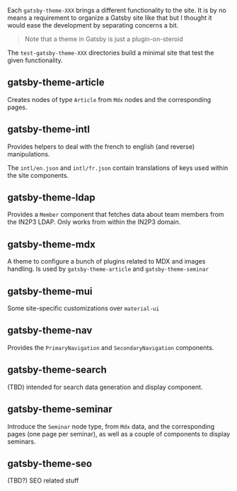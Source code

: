
Each `gatsby-theme-XXX` brings a different functionality to the site. It is by no means a requirement to organize a Gatsby site like that but I thought it would ease the development by separating concerns a bit.

> Note that a theme in Gatsby is just a plugin-on-steroid

The `test-gatsby-theme-XXX` directories build a minimal site that test the given functionality.

## gatsby-theme-article

Creates nodes of type `Article` from `Mdx` nodes and the corresponding pages.

## gatsby-theme-intl

Provides helpers to deal with the french to english (and reverse) manipulations.

The `intl/en.json` and `intl/fr.json` contain translations of keys used within the site components.

## gatsby-theme-ldap

Provides a `Member` component that fetches data about team members from the IN2P3 LDAP. Only works from within the IN2P3 domain.

## gatsby-theme-mdx

A theme to configure a bunch of plugins related to MDX and images handling. Is used by `gatsby-theme-article` and `gatsby-theme-seminar`

## gatsby-theme-mui

Some site-specific customizations over `material-ui` 

## gatsby-theme-nav

Provides the `PrimaryNavigation` and `SecondaryNavigation` components.

## gatsby-theme-search

(TBD) intended for search data generation and display component.

## gatsby-theme-seminar

Introduce the `Seminar` node type, from `Mdx` data, and the corresponding pages (one page per seminar), as well as a couple of components to display seminars.

## gatsby-theme-seo

(TBD?) SEO related stuff
